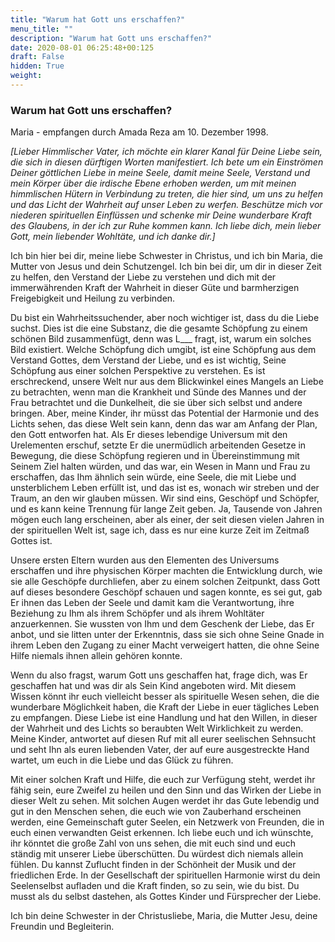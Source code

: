 ```yaml
---
title: "Warum hat Gott uns erschaffen?"
menu_title: ""
description: "Warum hat Gott uns erschaffen?"
date: 2020-08-01 06:25:48+00:125
draft: False
hidden: True
weight:
---
```

### Warum hat Gott uns erschaffen?

Maria - empfangen durch Amada Reza am 10. Dezember 1998.

*[Lieber Himmlischer Vater, ich möchte ein klarer Kanal für Deine Liebe sein, die sich in diesen dürftigen Worten manifestiert. Ich bete um ein Einströmen Deiner göttlichen Liebe in meine Seele, damit meine Seele, Verstand und mein Körper über die irdische Ebene erhoben werden, um mit meinen himmlischen Hütern in Verbindung zu treten, die hier sind, um uns zu helfen und das Licht der Wahrheit auf unser Leben zu werfen. Beschütze mich vor niederen spirituellen Einflüssen und schenke mir Deine wunderbare Kraft des Glaubens, in der ich zur Ruhe kommen kann. Ich liebe dich, mein lieber Gott, mein liebender Wohltäte, und ich danke dir.]*

Ich bin hier bei dir, meine liebe Schwester in Christus, und ich bin Maria, die Mutter von Jesus und dein Schutzengel. Ich bin bei dir, um dir in dieser Zeit zu helfen, den Verstand der Liebe zu verstehen und dich mit der immerwährenden Kraft der Wahrheit in dieser Güte und barmherzigen Freigebigkeit und Heilung zu verbinden.

Du bist ein Wahrheitssuchender, aber noch wichtiger ist, dass du die Liebe suchst. Dies ist die eine Substanz, die die gesamte Schöpfung zu einem schönen Bild zusammenfügt, denn was L___ fragt, ist, warum ein solches Bild existiert. Welche Schöpfung dich umgibt, ist eine Schöpfung aus dem Verstand Gottes, dem Verstand der Liebe, und es ist wichtig, Seine Schöpfung aus einer solchen Perspektive zu verstehen. Es ist erschreckend, unsere Welt nur aus dem Blickwinkel eines Mangels an Liebe zu betrachten, wenn man die Krankheit und Sünde des Mannes und der Frau betrachtet und die Dunkelheit, die sie über sich selbst und andere bringen. Aber, meine Kinder, ihr müsst das Potential der Harmonie und des Lichts sehen, das diese Welt sein kann, denn das war am Anfang der Plan, den Gott entworfen hat. Als Er dieses lebendige Universum mit den Urelementen erschuf, setzte Er die unermüdlich arbeitenden Gesetze in Bewegung, die diese Schöpfung regieren und in Übereinstimmung mit Seinem Ziel halten würden, und das war, ein Wesen in Mann und Frau zu erschaffen, das Ihm ähnlich sein würde, eine Seele, die mit Liebe und unsterblichem Leben erfüllt ist, und das ist es, wonach wir streben und der Traum, an den wir glauben müssen. Wir sind eins, Geschöpf und Schöpfer, und es kann keine Trennung für lange Zeit geben. Ja, Tausende von Jahren mögen euch lang erscheinen, aber als einer, der seit diesen vielen Jahren in der spirituellen Welt ist, sage ich, dass es nur eine kurze Zeit im Zeitmaß Gottes ist.

Unsere ersten Eltern wurden aus den Elementen des Universums erschaffen und ihre physischen Körper machten die Entwicklung durch, wie sie alle Geschöpfe durchliefen, aber zu einem solchen Zeitpunkt, dass Gott auf dieses besondere Geschöpf schauen und sagen konnte, es sei gut, gab Er ihnen das Leben der Seele und damit kam die Verantwortung, ihre Beziehung zu Ihm als ihrem Schöpfer und als ihrem Wohltäter anzuerkennen. Sie wussten von Ihm und dem Geschenk der Liebe, das Er anbot, und sie litten unter der Erkenntnis, dass sie sich ohne Seine Gnade in ihrem Leben den Zugang zu einer Macht verweigert hatten, die ohne Seine Hilfe niemals ihnen allein gehören konnte.

Wenn du also fragst, warum Gott uns geschaffen hat, frage dich, was Er geschaffen hat und was dir als Sein Kind angeboten wird. Mit diesem Wissen könnt ihr euch vielleicht besser als spirituelle Wesen sehen, die die wunderbare Möglichkeit haben, die Kraft der Liebe in euer tägliches Leben zu empfangen. Diese Liebe ist eine Handlung und hat den Willen, in dieser der Wahrheit und des Lichts so beraubten Welt Wirklichkeit zu werden. Meine Kinder, antwortet auf diesen Ruf mit all eurer seelischen Sehnsucht und seht Ihn als euren liebenden Vater, der auf eure ausgestreckte Hand wartet, um euch in die Liebe und das Glück zu führen.

Mit einer solchen Kraft und Hilfe, die euch zur Verfügung steht, werdet ihr fähig sein, eure Zweifel zu heilen und den Sinn und das Wirken der Liebe in dieser Welt zu sehen. Mit solchen Augen werdet ihr das Gute lebendig und gut in den Menschen sehen, die euch wie von Zauberhand erscheinen werden, eine Gemeinschaft guter Seelen, ein Netzwerk von Freunden, die in euch einen verwandten Geist erkennen. Ich liebe euch und ich wünschte, ihr könntet die große Zahl von uns sehen, die mit euch sind und euch ständig mit unserer Liebe überschütten. Du würdest dich niemals allein fühlen. Du kannst Zuflucht finden in der Schönheit der Musik und der friedlichen Erde. In der Gesellschaft der spirituellen Harmonie wirst du dein Seelenselbst aufladen und die Kraft finden, so zu sein, wie du bist. Du musst als du selbst dastehen, als Gottes Kinder und Fürsprecher der Liebe.

Ich bin deine Schwester in der Christusliebe, Maria, die Mutter Jesu, deine Freundin und Begleiterin.
